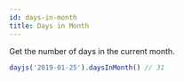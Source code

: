 ```yaml
---
id: days-in-month
title: Days in Month
---
```


Get the number of days in the current month.

```js
dayjs('2019-01-25').daysInMonth() // 31
```
